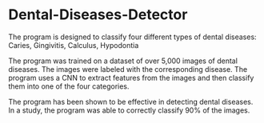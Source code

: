 # Dental-Diseases-Detector

The program is designed to classify four different types of dental diseases: Caries, Gingivitis, Calculus, Hypodontia

The program was trained on a dataset of over 5,000 images of dental diseases. The images were labeled with the corresponding disease. The program uses a CNN to extract features from the images and then classify them into one of the four categories.

The program has been shown to be effective in detecting dental diseases. In a study, the program was able to correctly classify 90% of the images.
